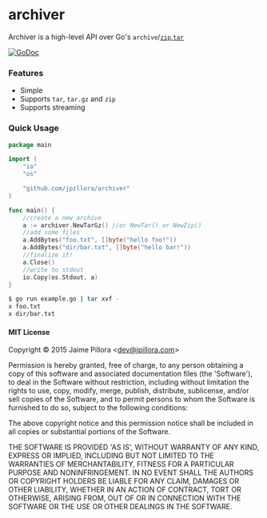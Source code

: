 # archiver

Archiver is a high-level API over Go's `archive`/[`zip`](http://golang.org/pkg/archive/zip),[`tar`](https://golang.org/pkg/archive/tar)

[![GoDoc](https://godoc.org/github.com/jpillora/archiver?status.svg)](https://godoc.org/github.com/jpillora/archiver)

### Features

* Simple
* Supports `tar`, `tar.gz` and `zip`
* Supports streaming

### Quick Usage

``` go
package main

import (
	"io"
	"os"

	"github.com/jpillora/archiver"
)

func main() {
	//create a new archive
	a := archiver.NewTarGz() //or NewTar() or NewZip()
	//add some files
	a.AddBytes("foo.txt", []byte("hello foo!"))
	a.AddBytes("dir/bar.txt", []byte("hello bar!"))
	//finalize it!
	a.Close()
	//write to stdout
	io.Copy(os.Stdout, a)
}
```

``` sh
$ go run example.go | tar xvf -
x foo.txt
x dir/bar.txt
```

#### MIT License

Copyright © 2015 Jaime Pillora &lt;dev@jpillora.com&gt;

Permission is hereby granted, free of charge, to any person obtaining
a copy of this software and associated documentation files (the
'Software'), to deal in the Software without restriction, including
without limitation the rights to use, copy, modify, merge, publish,
distribute, sublicense, and/or sell copies of the Software, and to
permit persons to whom the Software is furnished to do so, subject to
the following conditions:

The above copyright notice and this permission notice shall be
included in all copies or substantial portions of the Software.

THE SOFTWARE IS PROVIDED 'AS IS', WITHOUT WARRANTY OF ANY KIND,
EXPRESS OR IMPLIED, INCLUDING BUT NOT LIMITED TO THE WARRANTIES OF
MERCHANTABILITY, FITNESS FOR A PARTICULAR PURPOSE AND NONINFRINGEMENT.
IN NO EVENT SHALL THE AUTHORS OR COPYRIGHT HOLDERS BE LIABLE FOR ANY
CLAIM, DAMAGES OR OTHER LIABILITY, WHETHER IN AN ACTION OF CONTRACT,
TORT OR OTHERWISE, ARISING FROM, OUT OF OR IN CONNECTION WITH THE
SOFTWARE OR THE USE OR OTHER DEALINGS IN THE SOFTWARE.